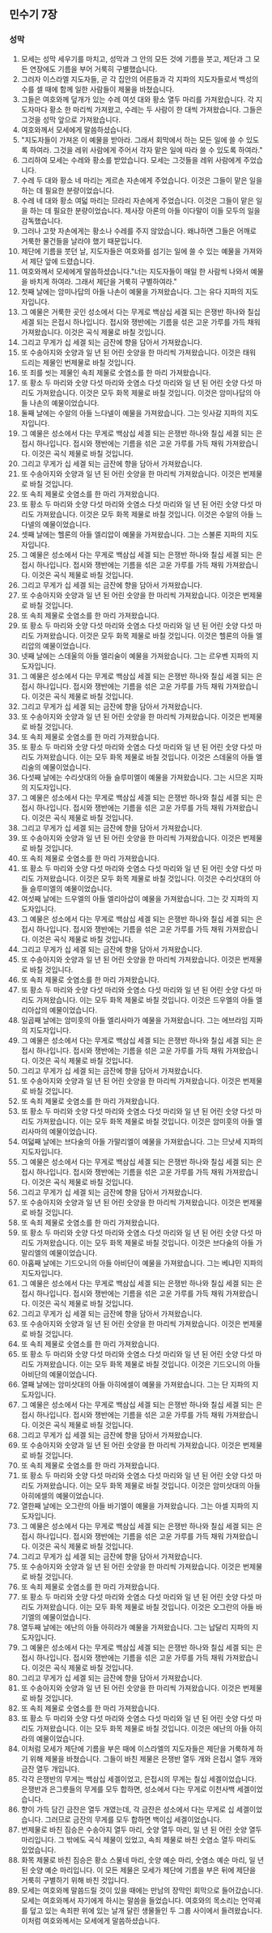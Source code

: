 ## 민수기 7장

### 성막
1. 모세는 성막 세우기를 마치고, 성막과 그 안의 모든 것에 기름을 붓고, 제단과 그 모든 연장에도 기름을 부어 거룩히 구별했습니다.
2. 그러자 이스라엘 지도자들, 곧 각 집안의 어른들과 각 지파의 지도자들로서 백성의 수를 셀 때에 함께 일한 사람들이 제물을 바쳤습니다.
3. 그들은 여호와께 덮개가 있는 수레 여섯 대와 황소 열두 마리를 가져왔습니다. 각 지도자마다 황소 한 마리씩 가져왔고, 수레는 두 사람이 한 대씩 가져왔습니다. 그들은 그것을 성막 앞으로 가져왔습니다.
4. 여호와께서 모세에게 말씀하셨습니다.
5. "지도자들이 가져온 이 예물을 받아라. 그래서 회막에서 하는 모든 일에 쓸 수 있도록 하여라. 그것을 레위 사람에게 주어서 각자 맡은 일에 따라 쓸 수 있도록 하여라."
6. 그리하여 모세는 수레와 황소를 받았습니다. 모세는 그것들을 레위 사람에게 주었습니다.
7. 수레 두 대와 황소 네 마리는 게르손 자손에게 주었습니다. 이것은 그들이 맡은 일을 하는 데 필요한 분량이었습니다.
8. 수레 네 대와 황소 여덟 마리는 므라리 자손에게 주었습니다. 이것은 그들이 맡은 일을 하는 데 필요한 분량이었습니다. 제사장 아론의 아들 이다말이 이들 모두의 일을 감독했습니다.
9. 그러나 고핫 자손에게는 황소나 수레를 주지 않았습니다. 왜냐하면 그들은 어깨로 거룩한 물건들을 날라야 했기 때문입니다.
10. 제단에 기름을 붓던 날, 지도자들은 여호와를 섬기는 일에 쓸 수 있는 예물을 가져와서 제단 앞에 드렸습니다.
11. 여호와께서 모세에게 말씀하셨습니다."너는 지도자들이 매일 한 사람씩 나와서 예물을 바치게 하여라. 그래서 제단을 거룩히 구별하여라."
12. 첫째 날에는 암미나답의 아들 나손이 예물을 가져왔습니다. 그는 유다 지파의 지도자입니다.
13. 그 예물은 거룩한 곳인 성소에서 다는 무게로 백삼십 세겔 되는 은쟁반 하나와 칠십 세겔 되는 은접시 하나입니다. 접시와 쟁반에는 기름을 섞은 고운 가루를 가득 채워 가져왔습니다. 이것은 곡식 제물로 바칠 것입니다.
14. 그리고 무게가 십 세겔 되는 금잔에 향을 담아서 가져왔습니다.
15. 또 수송아지와 숫양과 일 년 된 어린 숫양을 한 마리씩 가져왔습니다. 이것은 태워 드리는 제물인 번제물로 바칠 것입니다.
16. 또 죄를 씻는 제물인 속죄 제물로 숫염소를 한 마리 가져왔습니다.
17. 또 황소 두 마리와 숫양 다섯 마리와 숫염소 다섯 마리와 일 년 된 어린 숫양 다섯 마리도 가져왔습니다. 이것은 모두 화목 제물로 바칠 것입니다. 이것은 암미나답의 아들 나손의 예물이었습니다.
18. 둘째 날에는 수알의 아들 느다넬이 예물을 가져왔습니다. 그는 잇사갈 지파의 지도자입니다.
19. 그 예물은 성소에서 다는 무게로 백삼십 세겔 되는 은쟁반 하나와 칠십 세겔 되는 은접시 하나입니다. 접시와 쟁반에는 기름을 섞은 고운 가루를 가득 채워 가져왔습니다. 이것은 곡식 제물로 바칠 것입니다.
20. 그리고 무게가 십 세겔 되는 금잔에 향을 담아서 가져왔습니다.
21. 또 수송아지와 숫양과 일 년 된 어린 숫양을 한 마리씩 가져왔습니다. 이것은 번제물로 바칠 것입니다.
22. 또 속죄 제물로 숫염소를 한 마리 가져왔습니다.
23. 또 황소 두 마리와 숫양 다섯 마리와 숫염소 다섯 마리와 일 년 된 어린 숫양 다섯 마리도 가져왔습니다. 이것은 모두 화목 제물로 바칠 것입니다. 이것은 수알의 아들 느다넬의 예물이었습니다.
24. 셋째 날에는 헬론의 아들 엘리압이 예물을 가져왔습니다. 그는 스불론 지파의 지도자입니다.
25. 그 예물은 성소에서 다는 무게로 백삼십 세겔 되는 은쟁반 하나와 칠십 세겔 되는 은접시 하나입니다. 접시와 쟁반에는 기름을 섞은 고운 가루를 가득 채워 가져왔습니다. 이것은 곡식 제물로 바칠 것입니다.
26. 그리고 무게가 십 세겔 되는 금잔에 향을 담아서 가져왔습니다.
27. 또 수송아지와 숫양과 일 년 된 어린 숫양을 한 마리씩 가져왔습니다. 이것은 번제물로 바칠 것입니다.
28. 또 속죄 제물로 숫염소를 한 마리 가져왔습니다.
29. 또 황소 두 마리와 숫양 다섯 마리와 숫염소 다섯 마리와 일 년 된 어린 숫양 다섯 마리도 가져왔습니다. 이것은 모두 화목 제물로 바칠 것입니다. 이것은 헬론의 아들 엘리압의 예물이었습니다.
30. 넷째 날에는 스데울의 아들 엘리술이 예물을 가져왔습니다. 그는 르우벤 지파의 지도자입니다.
31. 그 예물은 성소에서 다는 무게로 백삼십 세겔 되는 은쟁반 하나와 칠십 세겔 되는 은접시 하나입니다. 접시와 쟁반에는 기름을 섞은 고운 가루를 가득 채워 가져왔습니다. 이것은 곡식 제물로 바칠 것입니다.
32. 그리고 무게가 십 세겔 되는 금잔에 향을 담아서 가져왔습니다.
33. 또 수송아지와 숫양과 일 년 된 어린 숫양을 한 마리씩 가져왔습니다. 이것은 번제물로 바칠 것입니다.
34. 또 속죄 제물로 숫염소를 한 마리 가져왔습니다.
35. 또 황소 두 마리와 숫양 다섯 마리와 숫염소 다섯 마리와 일 년 된 어린 숫양 다섯 마리도 가져왔습니다. 이는 모두 화목 제물로 바칠 것입니다. 이것은 스데울의 아들 엘리술의 예물이었습니다.
36. 다섯째 날에는 수리삿대의 아들 슬루미엘이 예물을 가져왔습니다. 그는 시므온 지파의 지도자입니다.
37. 그 예물은 성소에서 다는 무게로 백삼십 세겔 되는 은쟁반 하나와 칠십 세겔 되는 은접시 하나입니다. 접시와 쟁반에는 기름을 섞은 고운 가루를 가득 채워 가져왔습니다. 이것은 곡식 제물로 바칠 것입니다.
38. 그리고 무게가 십 세겔 되는 금잔에 향을 담아서 가져왔습니다.
39. 또 수송아지와 숫양과 일 년 된 어린 숫양을 한 마리씩 가져왔습니다. 이것은 번제물로 바칠 것입니다.
40. 또 속죄 제물로 숫염소를 한 마리 가져왔습니다.
41. 또 황소 두 마리와 숫양 다섯 마리와 숫염소 다섯 마리와 일 년 된 어린 숫양 다섯 마리도 가져왔습니다. 이것은 모두 화목 제물로 바칠 것입니다. 이것은 수리삿대의 아들 슬루미엘의 예물이었습니다.
42. 여섯째 날에는 드우엘의 아들 엘리아삽이 예물을 가져왔습니다. 그는 갓 지파의 지도자입니다.
43. 그 예물은 성소에서 다는 무게로 백삼십 세겔 되는 은쟁반 하나와 칠십 세겔 되는 은접시 하나입니다. 접시와 쟁반에는 기름을 섞은 고운 가루를 가득 채워 가져왔습니다. 이것은 곡식 제물로 바칠 것입니다.
44. 그리고 무게가 십 세겔 되는 금잔에 향을 담아서 가져왔습니다.
45. 또 수송아지와 숫양과 일 년 된 어린 숫양을 한 마리씩 가져왔습니다. 이것은 번제물로 바칠 것입니다.
46. 또 속죄 제물로 숫염소를 한 마리 가져왔습니다.
47. 또 황소 두 마리와 숫양 다섯 마리와 숫염소 다섯 마리와 일 년 된 어린 숫양 다섯 마리도 가져왔습니다. 이는 모두 화목 제물로 바칠 것입니다. 이것은 드우엘의 아들 엘리아삽의 예물이었습니다.
48. 일곱째 날에는 암미훗의 아들 엘리사마가 예물을 가져왔습니다. 그는 에브라임 지파의 지도자입니다.
49. 그 예물은 성소에서 다는 무게로 백삼십 세겔 되는 은쟁반 하나와 칠십 세겔 되는 은접시 하나입니다. 접시와 쟁반에는 기름을 섞은 고운 가루를 가득 채워 가져왔습니다. 이것은 곡식 제물로 바칠 것입니다.
50. 그리고 무게가 십 세겔 되는 금잔에 향을 담아서 가져왔습니다.
51. 또 수송아지와 숫양과 일 년 된 어린 숫양을 한 마리씩 가져왔습니다. 이것은 번제물로 바칠 것입니다.
52. 또 속죄 제물로 숫염소를 한 마리 가져왔습니다.
53. 또 황소 두 마리와 숫양 다섯 마리와 숫염소 다섯 마리와 일 년 된 어린 숫양 다섯 마리도 가져왔습니다. 이는 모두 화목 제물로 바칠 것입니다. 이것은 암미훗의 아들 엘리사마의 예물이었습니다.
54. 여덟째 날에는 브다술의 아들 가말리엘이 예물을 가져왔습니다. 그는 므낫세 지파의 지도자입니다.
55. 그 예물은 성소에서 다는 무게로 백삼십 세겔 되는 은쟁반 하나와 칠십 세겔 되는 은접시 하나입니다. 접시와 쟁반에는 기름을 섞은 고운 가루를 가득 채워 가져왔습니다. 이것은 곡식 제물로 바칠 것입니다.
56. 그리고 무게가 십 세겔 되는 금잔에 향을 담아서 가져왔습니다.
57. 또 수송아지와 숫양과 일 년 된 어린 숫양을 한 마리씩 가져왔습니다. 이것은 번제물로 바칠 것입니다.
58. 또 속죄 제물로 숫염소를 한 마리 가져왔습니다.
59. 또 황소 두 마리와 숫양 다섯 마리와 숫염소 다섯 마리와 일 년 된 어린 숫양 다섯 마리도 가져왔습니다. 이는 모두 화목 제물로 바칠 것입니다. 이것은 브다술의 아들 가말리엘의 예물이었습니다.
60. 아홉째 날에는 기드오니의 아들 아비단이 예물을 가져왔습니다. 그는 베냐민 지파의 지도자입니다.
61. 그 예물은 성소에서 다는 무게로 백삼십 세겔 되는 은쟁반 하나와 칠십 세겔 되는 은접시 하나입니다. 접시와 쟁반에는 기름을 섞은 고운 가루를 가득 채워 가져왔습니다. 이것은 곡식 제물로 바칠 것입니다.
62. 그리고 무게가 십 세겔 되는 금잔에 향을 담아서 가져왔습니다.
63. 또 수송아지와 숫양과 일 년 된 어린 숫양을 한 마리씩 가져왔습니다. 이것은 번제물로 바칠 것입니다.
64. 또 속죄 제물로 숫염소를 한 마리 가져왔습니다.
65. 또 황소 두 마리와 숫양 다섯 마리와 숫염소 다섯 마리와 일 년 된 어린 숫양 다섯 마리도 가져왔습니다. 이는 모두 화목 제물로 바칠 것입니다. 이것은 기드오니의 아들 아비단의 예물이었습니다.
66. 열째 날에는 암미삿대의 아들 아히에셀이 예물을 가져왔습니다. 그는 단 지파의 지도자입니다.
67. 그 예물은 성소에서 다는 무게로 백삼십 세겔 되는 은쟁반 하나와 칠십 세겔 되는 은접시 하나입니다. 접시와 쟁반에는 기름을 섞은 고운 가루를 가득 채워 가져왔습니다. 이것은 곡식 제물로 바칠 것입니다.
68. 그리고 무게가 십 세겔 되는 금잔에 향을 담아서 가져왔습니다.
69. 또 수송아지와 숫양과 일 년 된 어린 숫양을 한 마리씩 가져왔습니다. 이것은 번제물로 바칠 것입니다.
70. 또 속죄 제물로 숫염소를 한 마리 가져왔습니다.
71. 또 황소 두 마리와 숫양 다섯 마리와 숫염소 다섯 마리와 일 년 된 어린 숫양 다섯 마리도 가져왔습니다. 이는 모두 화목 제물로 바칠 것입니다. 이것은 암미삿대의 아들 아히에셀의 예물이었습니다.
72. 열한째 날에는 오그란의 아들 바기엘이 예물을 가져왔습니다. 그는 아셀 지파의 지도자입니다.
73. 그 예물은 성소에서 다는 무게로 백삼십 세겔 되는 은쟁반 하나와 칠십 세겔 되는 은접시 하나입니다. 접시와 쟁반에는 기름을 섞은 고운 가루를 가득 채워 가져왔습니다. 이것은 곡식 제물로 바칠 것입니다.
74. 그리고 무게가 십 세겔 되는 금잔에 향을 담아서 가져왔습니다.
75. 또 수송아지와 숫양과 일 년 된 어린 숫양을 한 마리씩 가져왔습니다. 이것은 번제물로 바칠 것입니다.
76. 또 속죄 제물로 숫염소를 한 마리 가져왔습니다.
77. 또 황소 두 마리와 숫양 다섯 마리와 숫염소 다섯 마리와 일 년 된 어린 숫양 다섯 마리도 가져왔습니다. 이는 모두 화목 제물로 바칠 것입니다. 이것은 오그란의 아들 바기엘의 예물이었습니다.
78. 열두째 날에는 에난의 아들 아히라가 예물을 가져왔습니다. 그는 납달리 지파의 지도자입니다.
79. 그 예물은 성소에서 다는 무게로 백삼십 세겔 되는 은쟁반 하나와 칠십 세겔 되는 은접시 하나입니다. 접시와 쟁반에는 기름을 섞은 고운 가루를 가득 채워 가져왔습니다. 이것은 곡식 제물로 바칠 것입니다.
80. 그리고 무게가 십 세겔 되는 금잔에 향을 담아서 가져왔습니다.
81. 또 수송아지와 숫양과 일 년 된 어린 숫양을 한 마리씩 가져왔습니다. 이것은 번제물로 바칠 것입니다.
82. 또 속죄 제물로 숫염소를 한 마리 가져왔습니다.
83. 또 황소 두 마리와 숫양 다섯 마리와 숫염소 다섯 마리와 일 년 된 어린 숫양 다섯 마리도 가져왔습니다. 이는 모두 화목 제물로 바칠 것입니다. 이것은 에난의 아들 아히라의 예물이었습니다.
84. 이처럼 모세가 제단에 기름을 부은 때에 이스라엘의 지도자들은 제단을 거룩하게 하기 위해 제물을 바쳤습니다. 그들이 바친 제물은 은쟁반 열두 개와 은접시 열두 개와 금잔 열두 개입니다.
85. 각각 은쟁반의 무게는 백삼십 세겔이었고, 은접시의 무게는 칠십 세겔이었습니다. 은쟁반과 은그릇들의 무게를 모두 합하면, 성소에서 다는 무게로 이천사백 세겔이었습니다.
86. 향이 가득 담긴 금잔은 열두 개였는데, 각 금잔은 성소에서 다는 무게로 십 세겔이었습니다. 그러므로 금잔의 무게를 모두 합하면 백이십 세겔이었습니다.
87. 번제물로 바친 짐승은 수송아지 열두 마리, 숫양 열두 마리, 일 년 된 어린 숫양 열두 마리입니다. 그 밖에도 곡식 제물이 있었고, 속죄 제물로 바친 숫염소 열두 마리도 있었습니다.
88. 화목 제물로 바친 짐승은 황소 스물네 마리, 숫양 예순 마리, 숫염소 예순 마리, 일 년 된 숫양 예순 마리입니다. 이 모든 제물은 모세가 제단에 기름을 부은 뒤에 제단을 거룩히 구별하기 위해 바친 것입니다.
89. 모세는 여호와께 말씀드릴 것이 있을 때에는 만남의 장막인 회막으로 들어갔습니다. 모세는 여호와께서 자기에게 하시는 말씀을 들었습니다. 여호와의 목소리는 언약궤를 덮고 있는 속죄판 위에 있는 날개 달린 생물들인 두 그룹 사이에서 들려왔습니다. 이처럼 여호와께서는 모세에게 말씀하셨습니다.